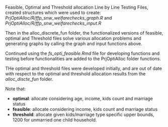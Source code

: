 Feasible, Optimal and Threshold allocation Line by Line Testing Files, created
structures which were used to create:
*PrjOptiAlloc/R/ffp_snw_welfarechecks_graph.R* and
*PrjOptiAlloc/R/ffp_snw_welfarechecks_input.R*

Then in the alloc_discrete_fun folder, the functionalized versions of feasible,
optimal and Threshold files solve various allocation problems and generating
graphs by calling the graph and input functions above.

Continued using the *fs_opti_feasible.Rmd* file for developing functions and
testing before functionalities are added to the PrjOptiAlloc folder functions.

THe optimal and threshold files were developed initially, and are out of date
with respect to the optimal and threshold allocation results from the
*alloc_discte_fun* folder.

Note that:

- **optimal**: allocate considering age, income, kids count and marriage status
- **feasible**: allocate considering income, kids count and marriage status
- **threshold**: allocate given kids/marriage type specific upper bounds, 1200 for
  unmarried one child household.
